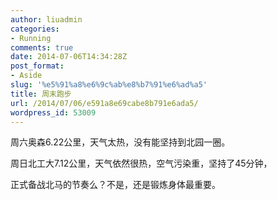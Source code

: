 ```yaml
---
author: liuadmin
categories:
- Running
comments: true
date: 2014-07-06T14:34:28Z
post_format:
- Aside
slug: '%e5%91%a8%e6%9c%ab%e8%b7%91%e6%ad%a5'
title: 周末跑步
url: /2014/07/06/e591a8e69cabe8b791e6ada5/
wordpress_id: 53009
---
```


周六奥森6.22公里，天气太热，没有能坚持到北园一圈。

周日北工大7.12公里，天气依然很热，空气污染重，坚持了45分钟，

正式备战北马的节奏么？不是，还是锻炼身体最重要。
